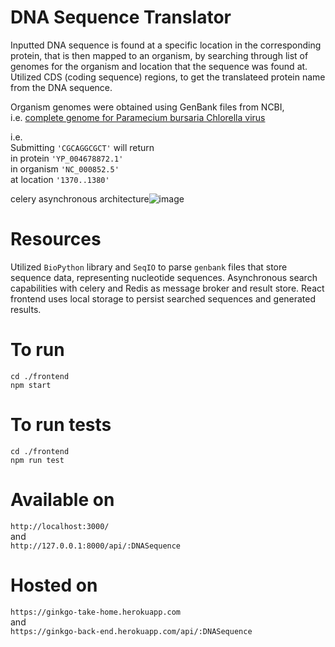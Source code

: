 # DNA Sequence Translator
Inputted DNA sequence is found at a specific location in the corresponding protein, that is then mapped to an organism, by searching through list of genomes for the organism and location that the sequence was found at.
Utilized CDS (coding sequence) regions, to get the translateed protein name from the DNA sequence.

Organism genomes were obtained using GenBank files from NCBI, <br/> i.e. [complete genome for Paramecium bursaria Chlorella virus](https://www.ncbi.nlm.nih.gov/nuccore/NC_000852.5)

i.e. <br/>
Submitting ``'CGCAGGCGCT'`` will return <br/> 
in protein ``'YP_004678872.1'`` <br/> 
in organism ``'NC_000852.5'`` <br/>
at location ``'1370..1380'``

celery asynchronous architecture![image](https://user-images.githubusercontent.com/55855284/147863657-5c7f9b92-f9de-4f85-9750-940e8ac0dac3.png)


# Resources
Utilized `BioPython` library and `SeqIO` to parse `genbank` files that store sequence data, representing nucleotide sequences.
Asynchronous search capabilities with celery and Redis as message broker and result store.
React frontend uses local storage to persist searched sequences and generated results.

# To run
``cd ./frontend`` <br/>
``npm start``

# To run tests
``cd ./frontend`` <br/>
``npm run test``

# Available on
``http://localhost:3000/`` <br/> and <br/> ``http://127.0.0.1:8000/api/:DNASequence``

# Hosted on
``https://ginkgo-take-home.herokuapp.com`` 
    <br/> and <br/> 
``https://ginkgo-back-end.herokuapp.com/api/:DNASequence``
